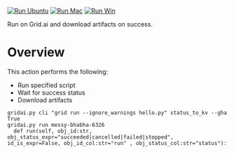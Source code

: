 [![Run Ubuntu](https://github.com/gridai-actions/gridai-run/actions/workflows/unittest-ubuntu.yml/badge.svg)](https://github.com/gridai-actions/gridai-run/actions/workflows/unittest-ubuntu.yml) 
[![Run Mac](https://github.com/gridai-actions/gridai-run/actions/workflows/unittest-mac.yml/badge.svg)](https://github.com/gridai-actions/gridai-run/actions/workflows/unittest-mac.yml) 
[![Run Win](https://github.com/gridai-actions/gridai-run/actions/workflows/unittest-win.yml/badge.svg)](https://github.com/gridai-actions/gridai-run/actions/workflows/unittest-win.yml)

Run on Grid.ai and download artifacts on success.  

# Overview

This action performs the following:
- Run specified script
- Wait for success status
- Download artifacts


```
gridai.py cli "grid run --ignore_warnings hello.py" status_to_kv --gha True
gridai.py run messy-bhabha-6326
  def run(self, obj_id:str, obj_status_expr="succeeded|cancelled|failed|stopped", id_is_expr=False, obj_id_col:str="run" , obj_status_col:str="status"):
